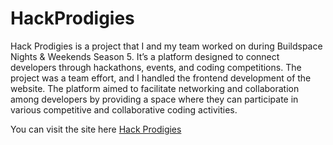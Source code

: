 # HackProdigies

Hack Prodigies is a project that I and my team  worked on during Buildspace Nights & Weekends Season 5. It’s a platform designed to connect developers through hackathons, events, and coding competitions. The project was a team effort, and I handled the frontend development of the website. The platform aimed to facilitate networking and collaboration among developers by providing a space where they can participate in various competitive and collaborative coding activities.

You can visit the site here
<a href="https://hackprodigies.vercel.app/" target="_blank">Hack Prodigies</a>
